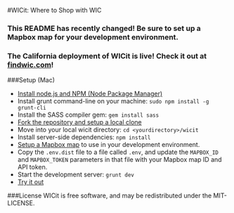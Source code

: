 #WICit: Where to Shop with WIC

### This README has recently changed! Be sure to set up a Mapbox map for your development environment.

### The California deployment of WICit is live! Check it out at [findwic.com](http://findwic.com)!

###Setup (Mac)
  - [Install node.js and NPM (Node Package Manager)](http://blog.nodeknockout.com/post/65463770933/how-to-install-node-js-and-npm)
  - Install grunt command-line on your machine: `sudo npm install -g grunt-cli`
  - Install the SASS compiler gem: `gem install sass`
  - [Fork the repository and setup a local clone](https://help.github.com/articles/fork-a-repo)
  - Move into your local wicit directory: `cd <yourdirectory>/wicit`
  - Install server-side dependencies: `npm install`
  - [Setup a Mapbox map](https://www.mapbox.com/help/creating-new-map/) to use in your development environment.
  - Copy the `.env.dist` file to a file called `.env`, and update the `MAPBOX_ID` and `MAPBOX_TOKEN` parameters in that file with your Mapbox map ID and API token.
  - Start the development server: `grunt dev`
  - [Try it out](http://localhost:3000)

###License
WICit is free software, and may be redistributed under the MIT-LICENSE.
